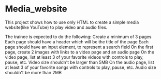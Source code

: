 # Media_website
This project shows how to use only HTML to create a simple media website(like YouTube) to play video and audio files.

The trainee is expected to do the following:
Create a minimum of 3 pages
Each page should have a header which will be the title of the page
Each page should have an input element, to represent a search field
On the first page, create 2 images with links to a video page and an audio page
On the video page, list at least 3 of your favorite videos with controls to play, pause, etc.
Video size shouldn't be larger than 5MB
On the audio page, list at least 3 of your favorite songs with controls to play, pause, etc.
Audio size shouldn't be more than 2MB
